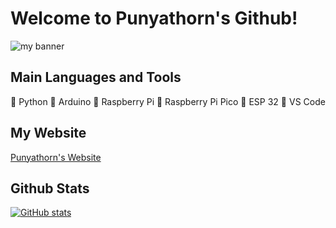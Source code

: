 # Welcome to Punyathorn's Github!
<p align=”center”>

<img src="https://user-images.githubusercontent.com/93460088/159640417-e7274a78-3b11-4642-acfe-f53714e2171e.gif" alt="my banner">

</p>

## Main Languages and Tools


:diamond_shape_with_a_dot_inside: Python
:diamond_shape_with_a_dot_inside: Arduino
:diamond_shape_with_a_dot_inside: Raspberry Pi
:diamond_shape_with_a_dot_inside: Raspberry Pi Pico
:diamond_shape_with_a_dot_inside: ESP 32
:diamond_shape_with_a_dot_inside: VS Code

## My Website
[Punyathorn's Website](https://punyathorn.pythonanywhere.com/)

## Github Stats
[![GitHub stats](https://github-readme-stats.vercel.app/api?username=punyathorn)](https://github.com/anuraghazra/github-readme-stats)
